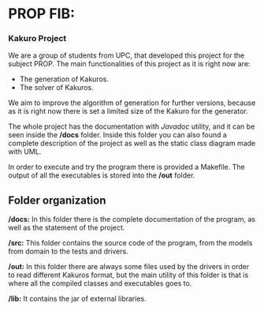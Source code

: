 # **PROP FIB:**
### Kakuro Project

We are a group of students from UPC, that developed this project for the subject PROP.
The main functionalities of this project as it is right now are:
   - The generation of Kakuros.
   - The solver of Kakuros.
   
We aim to improve the algorithm of generation for further versions, because as it is right now there is set a limited size of the Kakuro for the generator.

The whole project has the documentation with *Javadoc* utility, and it can be seen inside the **/docs** folder.
Inside this folder you can also found a complete description of the project as well as the static class diagram made with UML.

In order to execute and try the program there is provided a Makefile. The output of all the executables is stored into the **/out** folder.

## Folder organization
**/docs:** In this folder there is the complete documentation of the program, as well as the statement of the project.

**/src:** This folder contains the source code of the program, from the models from domain to the tests and drivers.

**/out:** In this folder there are always some files used by the drivers in order to read different Kakuros format, but the main utility of this folder is that is where all the compiled classes and executables goes to.

**/lib:** It contains the jar of external libraries.
